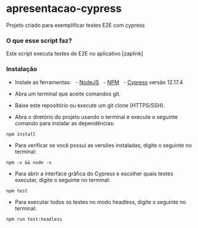 # apresentacao-cypress
Projeto criado para exemplificar testes E2E com cypress

### O que esse script faz?
Este script executa testes de E2E no aplicativo [zaplink]

### Instalação
- Instale as ferramentas:
  - [NodeJS](https://nodejs.org/en/download/ "NodeJS")
  - [NPM](https://www.npm.com/ "NPM")
  - [Cypress](https://www.npm.com/ "Cypress") versão 12.17.4

- Abra um terminal que aceite comandos git.
- Baixe este repositório ou execute um git clone (HTTPS/SSH).
- Abra o diretório do projeto usando o terminal e execute o seguinte comando para instalar as dependências:
```
npm install
```

- Para verificar se você possui as versões instaladas, digite o seguinte no terminal:
```
npm -v && node -v
```

- Para abrir a interface gráfica do Cypress e escolher quais testes executar, digite o seguinte no terminal:
```
npm test
```

- Para executar todos os testes no modo headless, digite o seguinte no terminal:
```
npm run test:headless
```
